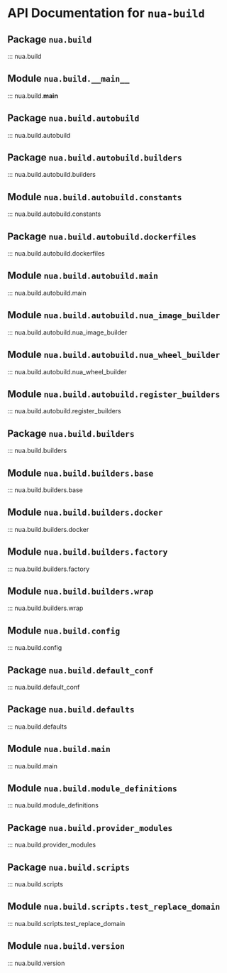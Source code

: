 # API Documentation for `nua-build`

## Package `nua.build`

::: nua.build

## Module `nua.build.__main__`

::: nua.build.__main__

## Package `nua.build.autobuild`

::: nua.build.autobuild

## Package `nua.build.autobuild.builders`

::: nua.build.autobuild.builders

## Module `nua.build.autobuild.constants`

::: nua.build.autobuild.constants

## Package `nua.build.autobuild.dockerfiles`

::: nua.build.autobuild.dockerfiles

## Module `nua.build.autobuild.main`

::: nua.build.autobuild.main

## Module `nua.build.autobuild.nua_image_builder`

::: nua.build.autobuild.nua_image_builder

## Module `nua.build.autobuild.nua_wheel_builder`

::: nua.build.autobuild.nua_wheel_builder

## Module `nua.build.autobuild.register_builders`

::: nua.build.autobuild.register_builders

## Package `nua.build.builders`

::: nua.build.builders

## Module `nua.build.builders.base`

::: nua.build.builders.base

## Module `nua.build.builders.docker`

::: nua.build.builders.docker

## Module `nua.build.builders.factory`

::: nua.build.builders.factory

## Module `nua.build.builders.wrap`

::: nua.build.builders.wrap

## Module `nua.build.config`

::: nua.build.config

## Package `nua.build.default_conf`

::: nua.build.default_conf

## Package `nua.build.defaults`

::: nua.build.defaults

## Module `nua.build.main`

::: nua.build.main

## Module `nua.build.module_definitions`

::: nua.build.module_definitions

## Package `nua.build.provider_modules`

::: nua.build.provider_modules

## Package `nua.build.scripts`

::: nua.build.scripts

## Module `nua.build.scripts.test_replace_domain`

::: nua.build.scripts.test_replace_domain

## Module `nua.build.version`

::: nua.build.version
